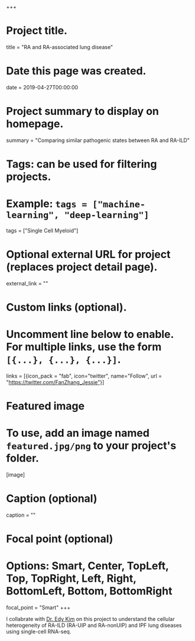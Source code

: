 +++
# Project title.
title = "RA and RA-associated lung disease"

# Date this page was created.
date = 2019-04-27T00:00:00

# Project summary to display on homepage.
summary = "Comparing similar pathogenic states between RA and RA-ILD"

# Tags: can be used for filtering projects.
# Example: `tags = ["machine-learning", "deep-learning"]`
tags = ["Single Cell Myeloid"]

# Optional external URL for project (replaces project detail page).
external_link = ""


# Custom links (optional).
#   Uncomment line below to enable. For multiple links, use the form `[{...}, {...}, {...}]`.
links = [{icon_pack = "fab", icon="twitter", name="Follow", url = "https://twitter.com/FanZhang_Jessie"}]


# Featured image
# To use, add an image named `featured.jpg/png` to your project's folder. 
[image]
  # Caption (optional)
  caption = ""

  # Focal point (optional)
  # Options: Smart, Center, TopLeft, Top, TopRight, Left, Right, BottomLeft, Bottom, BottomRight
  focal_point = "Smart"
+++

I collabrate with [Dr. Edy Kim](https://connects.catalyst.harvard.edu/Profiles/display/Person/52376) on this project to understand the cellular heterogeneity of RA-ILD (RA-UIP and RA-nonUIP) and IPF lung diseases using single-cell RNA-seq.

